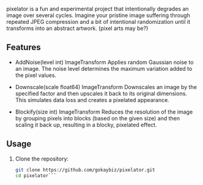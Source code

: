 
pixelator is a fun and experimental project that intentionally degrades an image over several cycles.
Imagine your pristine image suffering through repeated JPEG compression and a bit of intentional randomization until it transforms into an abstract artwork. (pixel arts may be?)

## Features

- AddNoise(level int) ImageTransform
  Applies random Gaussian noise to an image. The noise level determines the maximum variation added to the pixel values.

- Downscale(scale float64) ImageTransform
  Downscales an image by the specified factor and then upscales it back to its original dimensions. This simulates data loss and creates a pixelated appearance.

- Blockify(size int) ImageTransform
  Reduces the resolution of the image by grouping pixels into blocks (based on the given size) and then scaling it back up, resulting in a blocky, pixelated effect.


## Usage

1. Clone the repository:
   ```bash
   git clone https://github.com/gokaybiz/pixelator.git
   cd pixelator```

